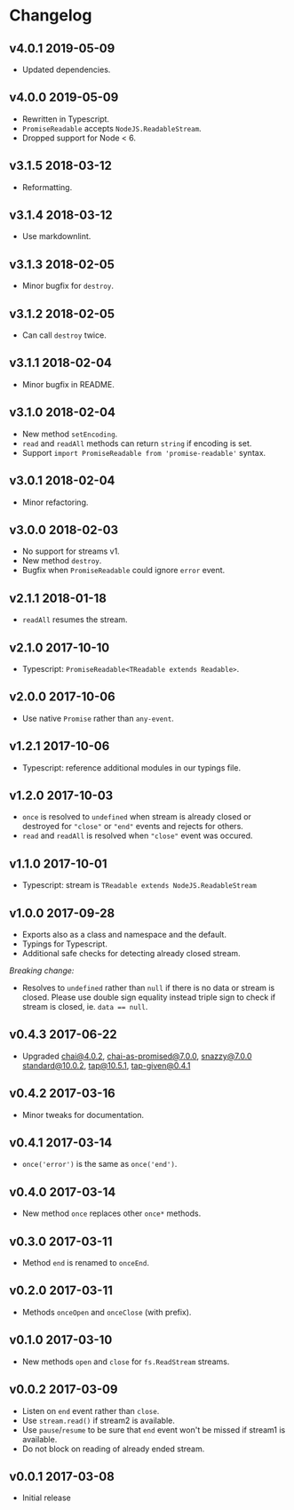 # Changelog

## v4.0.1 2019-05-09

* Updated dependencies.

## v4.0.0 2019-05-09

* Rewritten in Typescript.
* `PromiseReadable` accepts `NodeJS.ReadableStream`.
* Dropped support for Node < 6.

## v3.1.5 2018-03-12

* Reformatting.

## v3.1.4 2018-03-12

* Use markdownlint.

## v3.1.3 2018-02-05

* Minor bugfix for `destroy`.

## v3.1.2 2018-02-05

* Can call `destroy` twice.

## v3.1.1 2018-02-04

* Minor bugfix in README.

## v3.1.0 2018-02-04

* New method `setEncoding`.
* `read` and `readAll` methods can return `string` if encoding is set.
* Support `import PromiseReadable from 'promise-readable'` syntax.

## v3.0.1 2018-02-04

* Minor refactoring.

## v3.0.0 2018-02-03

* No support for streams v1.
* New method `destroy`.
* Bugfix when `PromiseReadable` could ignore `error` event.

## v2.1.1 2018-01-18

* `readAll` resumes the stream.

## v2.1.0 2017-10-10

* Typescript: `PromiseReadable<TReadable extends Readable>`.

## v2.0.0 2017-10-06

* Use native `Promise` rather than `any-event`.

## v1.2.1 2017-10-06

* Typescript: reference additional modules in our typings file.

## v1.2.0 2017-10-03

* `once` is resolved to `undefined` when stream is already closed or
  destroyed for `"close"` or `"end"` events and rejects for others.
* `read` and `readAll` is resolved when `"close"` event was occured.

## v1.1.0 2017-10-01

* Typescript: stream is `TReadable extends NodeJS.ReadableStream`

## v1.0.0 2017-09-28

* Exports also as a class and namespace and the default.
* Typings for Typescript.
* Additional safe checks for detecting already closed stream.

_Breaking change:_

* Resolves to `undefined` rather than `null` if there is no data or stream is
    closed. Please use double sign equality instead triple sign to check if
    stream is closed, ie. `data == null`.

## v0.4.3 2017-06-22

* Upgraded chai@4.0.2, chai-as-promised@7.0.0, snazzy@7.0.0
    standard@10.0.2, tap@10.5.1, tap-given@0.4.1

## v0.4.2 2017-03-16

* Minor tweaks for documentation.

## v0.4.1 2017-03-14

* `once('error')` is the same as `once('end')`.

## v0.4.0 2017-03-14

* New method `once` replaces other `once*` methods.

## v0.3.0 2017-03-11

* Method `end` is renamed to `onceEnd`.

## v0.2.0 2017-03-11

* Methods `onceOpen` and `onceClose` (with prefix).

## v0.1.0 2017-03-10

* New methods `open` and `close` for `fs.ReadStream` streams.

## v0.0.2 2017-03-09

* Listen on `end` event rather than `close`.
* Use `stream.read()` if stream2 is available.
* Use `pause`/`resume` to be sure that `end` event won't be missed if stream1
  is available.
* Do not block on reading of already ended stream.

## v0.0.1 2017-03-08

* Initial release
